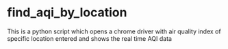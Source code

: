 # find_aqi_by_location
This is a python script which opens a chrome driver with air quality index of specific location entered and shows the real time AQI data
